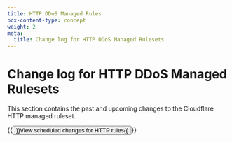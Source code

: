 ```yaml
---
title: HTTP DDoS Managed Rules
pcx-content-type: concept
weight: 2
meta:
  title: Change log for HTTP DDoS Managed Rulesets
---
```


# Change log for HTTP DDoS Managed Rulesets

This section contains the past and upcoming changes to the Cloudflare HTTP managed ruleset.

<p>{{<button type="primary" href="/ddos-protection/change-log/http/scheduled-changes/">}}View scheduled changes for HTTP rules{{</button>}}</p>
